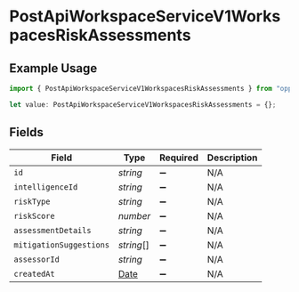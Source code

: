 # PostApiWorkspaceServiceV1WorkspacesRiskAssessments

## Example Usage

```typescript
import { PostApiWorkspaceServiceV1WorkspacesRiskAssessments } from "oppulence-backend-sdk/models/operations";

let value: PostApiWorkspaceServiceV1WorkspacesRiskAssessments = {};
```

## Fields

| Field                                                                                         | Type                                                                                          | Required                                                                                      | Description                                                                                   |
| --------------------------------------------------------------------------------------------- | --------------------------------------------------------------------------------------------- | --------------------------------------------------------------------------------------------- | --------------------------------------------------------------------------------------------- |
| `id`                                                                                          | *string*                                                                                      | :heavy_minus_sign:                                                                            | N/A                                                                                           |
| `intelligenceId`                                                                              | *string*                                                                                      | :heavy_minus_sign:                                                                            | N/A                                                                                           |
| `riskType`                                                                                    | *string*                                                                                      | :heavy_minus_sign:                                                                            | N/A                                                                                           |
| `riskScore`                                                                                   | *number*                                                                                      | :heavy_minus_sign:                                                                            | N/A                                                                                           |
| `assessmentDetails`                                                                           | *string*                                                                                      | :heavy_minus_sign:                                                                            | N/A                                                                                           |
| `mitigationSuggestions`                                                                       | *string*[]                                                                                    | :heavy_minus_sign:                                                                            | N/A                                                                                           |
| `assessorId`                                                                                  | *string*                                                                                      | :heavy_minus_sign:                                                                            | N/A                                                                                           |
| `createdAt`                                                                                   | [Date](https://developer.mozilla.org/en-US/docs/Web/JavaScript/Reference/Global_Objects/Date) | :heavy_minus_sign:                                                                            | N/A                                                                                           |